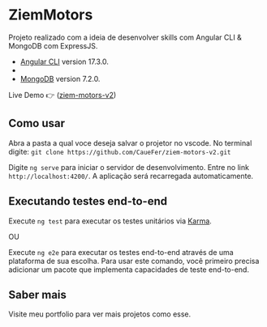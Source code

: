 # ZiemMotors

Projeto realizado com a ideia de desenvolver skills com Angular CLI & MongoDB com ExpressJS.

- [Angular CLI](https://github.com/angular/angular-cli) version 17.3.0.
- 
- [MongoDB]((https://www.mongodb.com/docs/)) version 7.2.0.

Live Demo 👉 ([ziem-motors-v2](https://ziem-motors-v2.netlify.app/home))
## Como usar

Abra a pasta a qual voce deseja salvar o projetor no vscode.
No terminal digite: `git clone https://github.com/CaueFer/ziem-motors-v2.git`

Digite `ng serve` para iniciar o servidor de desenvolvimento. Entre no link `http://localhost:4200/`. A aplicação será recarregada automaticamente.


## Executando testes end-to-end

Execute `ng test` para executar os testes unitários via [Karma](https://karma-runner.github.io).

OU

Execute `ng e2e` para executar os testes end-to-end através de uma plataforma de sua escolha. Para usar este comando, você primeiro precisa adicionar um pacote que implementa capacidades de teste end-to-end.

## Saber mais

Visite meu portfolio para ver mais projetos como esse.
